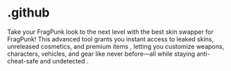 # .github
Take your FragPunk look to the next level with the best skin swapper for FragPunk! This advanced tool grants you instant access to leaked skins, unreleased cosmetics, and premium items , letting you customize weapons, characters, vehicles, and gear like never before—all while staying anti-cheat-safe and undetected .
